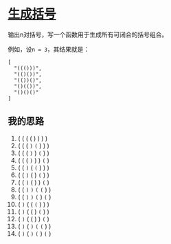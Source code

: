 # [生成括号](https://leetcode.com/problems/generate-parentheses/)

输出n对括号，写一个函数用于生成所有可闭合的括号组合。

例如，设`n = 3`，其结果就是：
```
[
  "((()))",
  "(()())",
  "(())()",
  "()(())",
  "()()()"
]
```

## 我的思路

1.  ( ( ( ( ) ) ) )
2.  ( ( ( `)` `(` ) ) )
3.  ( ( ( `)` ) `(` ) )
4.  ( ( ( `)` ) ) `(` )
5.  ( ( `)` ( `(` ) ) )
6.  ( ( `)` ( ) `(` ) )
7.  ( ( `)` ( ) ) `(` )
8.  ( ( `)` `)` `(` `(` ) )
9.  ( ( `)` `)` `(` ) `(` )
10.  ( `)` ( ( `(` ) ) )
11.  ( `)` ( ( ) `(` ) )
12. ( `)` ( ( ) ) `(` )
13.  ( `)` ( `)` `(` `(` ) )
14.  ( `)` ( `)` `(` ) `(` )